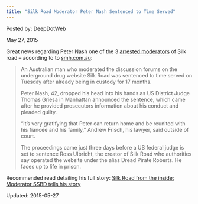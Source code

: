 ```yaml
---
title: "Silk Road Moderator Peter Nash Sentenced to Time Served"
---
```


Posted by: DeepDotWeb 

<span>May 27, 2015</span>



<p>Great news regarding Peter Nash one of the 3 <a href="/2013/12/21/silk-road-adminsmods-ssbd-libertas-inigo-arrested/">arrested moderators</a> of Silk road &#8211; according to to <a href="http://www.smh.com.au/world/silk-road-member-peter-nash-avoids-further-us-prison-time-20150526-ghaflb.html">smh.com.au</a>:</p>
<blockquote><p>An Australian man who moderated the discussion forums on the underground drug website Silk Road was sentenced to time served on Tuesday after already being in custody for 17 months.</p>
<p>Peter Nash, 42, dropped his head into his hands as US District Judge Thomas Griesa in Manhattan announced the sentence, which came after he provided prosecutors information about his conduct and pleaded guilty.</p>
<p>&#8220;It&#8217;s very gratifying that Peter can return home and be reunited with his fiancée and his family,&#8221; Andrew Frisch, his lawyer, said outside of court.</p>
<p>The proceedings came just three days before a US federal judge is set to sentence Ross Ulbricht, the creator of Silk Road who authorities say operated the website under the alias Dread Pirate Roberts. He faces up to life in prison.</p></blockquote>
<p>Recommended read detailing his full story: <a href="http://allthingsvice.com/2015/05/27/silk-road-from-the-inside-moderator-ssbd-tells-his-story/">Silk Road from the inside: Moderator SSBD tells his story</a></p>

Updated: 2015-05-27

